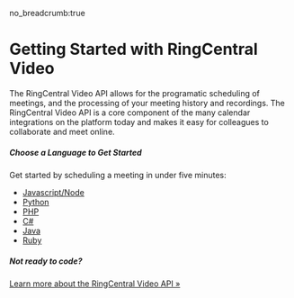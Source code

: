 no_breadcrumb:true

# Getting Started with RingCentral Video

The RingCentral Video API allows for the programatic scheduling of meetings, and the processing of your meeting history and recordings. The RingCentral Video API is a core component of the many calendar integrations on the platform today and makes it easy for colleagues to collaborate and meet online.

##### Choose a Language to Get Started

Get started by scheduling a meeting in under five minutes:

* [Javascript/Node](./node/)
* [Python](./python/)
* [PHP](./php/)
* [C#](./c-sharp/)
* [Java](./java/)
* [Ruby](./ruby/)

##### Not ready to code?

<a class="btn btn-primary" href="https://developers.ringcentral.com/api-products/meetings">Learn more about the RingCentral Video API &raquo;</a>
